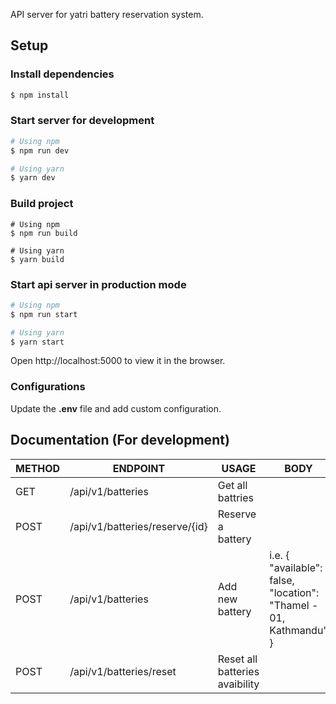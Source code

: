 API server for yatri battery reservation system.

## Setup

### Install dependencies

```bash
$ npm install
```

### Start server for development

```bash
# Using npm
$ npm run dev

# Using yarn
$ yarn dev
```

### Build project

```
# Using npm
$ npm run build

# Using yarn
$ yarn build
```

### Start api server in production mode

```bash
# Using npm
$ npm run start

# Using yarn
$ yarn start
```
Open http://localhost:5000 to view it in the browser.

### Configurations

Update the **.env** file and add custom configuration.

## Documentation (For development)

| METHOD | ENDPOINT                       | USAGE                          | BODY                                                              | RETURNS          |
| ------ | ------------------------------ | ------------------------------ | ----------------------------------------------------------------- | ---------------- |
| GET    | /api/v1/batteries              | Get all battries               |                                                                   | Batteries        |
| POST   | /api/v1/batteries/reserve/{id} | Reserve a battery              |                                                                   | Battery          |
| POST   | /api/v1/batteries              | Add new battery                | i.e. { "available": false, "location": "Thamel - 01, Kathmandu" } | Battery          |
| POST   | /api/v1/batteries/reset        | Reset all batteries avaibility |                                                                   | No content (204) |
